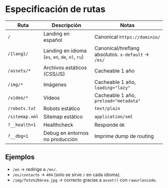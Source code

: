 # Especificación de rutas

| Ruta | Descripción | Notas |
|------|-------------|-------|
| `/` | Landing en español | Canonical `https://dominio/` |
| `/{lang}/` | Landing en idioma (`es`, `en`, `de`, `nl`, `ru`) | Canonical/hreflang absolutos. `x-default` → `/es/` |
| `/assets/*` | Archivos estáticos (CSS/JS) | Cacheable 1 año |
| `/img/*` | Imágenes | Cacheable 1 año, `loading="lazy"` |
| `/video/*` | Vídeos | Cacheable 1 año, `preload="metadata"` |
| `/robots.txt` | Robots estático | `text/plain` |
| `/sitemap.xml` | Sitemap estático | `application/xml` |
| `?__health=1` | Healthcheck | Responde `OK` |
| `?__dbg=1` | Debug en entornos no producción | Imprime dump de routing |

## Ejemplos
- `/en` → redirige a `/en/`.
- `/es/contacto` → `404` (solo se sirve `/` en cada idioma).
- `/img/foto%20área.jpg` → correcto gracias a `asset()` con `rawurlencode`.
